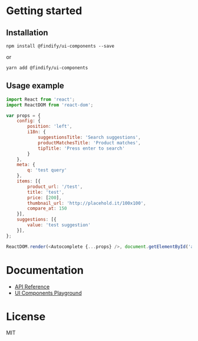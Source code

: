 # Getting started
## Installation
```
npm install @findify/ui-components --save
```
or
```
yarn add @findify/ui-components
```

## Usage example
```javascript
import React from 'react';
import ReactDOM from 'react-dom';

var props = {
    config: {
        position: 'left',
        i18n: {
            suggestionsTitle: 'Search suggestions',
            productMatchesTitle: 'Product matches',
            tipTitle: 'Press enter to search'
        }
    },
    meta: {
        q: 'test query'
    },
    items: [{
        product_url: '/test',
        title: 'test',
        price: [200],
        thumbnail_url: 'http://placehold.it/100x100',
        compare_at: 150
    }],
    suggestions: [{
        value: 'test suggestion'
    }],
};

ReactDOM.render(<Autocomplete {...props} />, document.getElementById('autocomplete'));
```

# Documentation
- [API Reference](https://findify.readme.io/reference#initialization)
- [UI Components Playground](https://findify.github.io/ui-components)

# License
MIT
